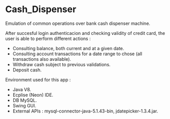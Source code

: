 # Cash_Dispenser
Emulation of common operations over bank cash dispenser machine.

After succesful login authenticacion and checking validity of credit card, the user is able to perform different actions :
* Consulting balance, both current and at a given date.
* Consulting account transactions for a date range to chose (all transactions also available).
* Withdraw cash subject to previous validations.
* Deposit cash.

Environment used for this app :
* Java V8.
* Ecplise (Neon) IDE.
* DB MySQL.
* Swing GUI.
* External APIs : mysql-connector-java-5.1.43-bin, jdatepicker-1.3.4.jar.


